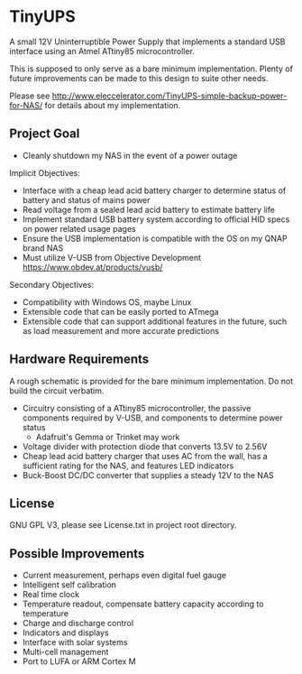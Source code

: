 TinyUPS
=======

A small 12V Uninterruptible Power Supply that implements a standard USB interface using an Atmel ATtiny85 microcontroller.

This is supposed to only serve as a bare minimum implementation. Plenty of future improvements can be made to this design to suite other needs.

Please see http://www.eleccelerator.com/TinyUPS-simple-backup-power-for-NAS/ for details about my implementation.

Project Goal
------------

 * Cleanly shutdown my NAS in the event of a power outage

Implicit Objectives:

 * Interface with a cheap lead acid battery charger to determine status of battery and status of mains power
 * Read voltage from a sealed lead acid battery to estimate battery life
 * Implement standard USB battery system according to official HID specs on power related usage pages
 * Ensure the USB implementation is compatible with the OS on my QNAP brand NAS
 * Must utilize V-USB from Objective Development https://www.obdev.at/products/vusb/

Secondary Objectives:

 * Compatibility with Windows OS, maybe Linux
 * Extensible code that can be easily ported to ATmega
 * Extensible code that can support additional features in the future, such as load measurement and more accurate predictions

Hardware Requirements
---------------------

A rough schematic is provided for the bare minimum implementation. Do not build the circuit verbatim.

 * Circuitry consisting of a ATtiny85 microcontroller, the passive components required by V-USB, and components to determine power status
   * Adafruit's Gemma or Trinket may work
 * Voltage divider with protection diode that converts 13.5V to 2.56V
 * Cheap lead acid battery charger that uses AC from the wall, has a sufficient rating for the NAS, and features LED indicators
 * Buck-Boost DC/DC converter that supplies a steady 12V to the NAS

License
-------

GNU GPL V3, please see License.txt in project root directory.

Possible Improvements
---------------------

 * Current measurement, perhaps even digital fuel gauge
 * Intelligent self calibration
 * Real time clock
 * Temperature readout, compensate battery capacity according to temperature
 * Charge and discharge control
 * Indicators and displays
 * Interface with solar systems
 * Multi-cell management
 * Port to LUFA or ARM Cortex M